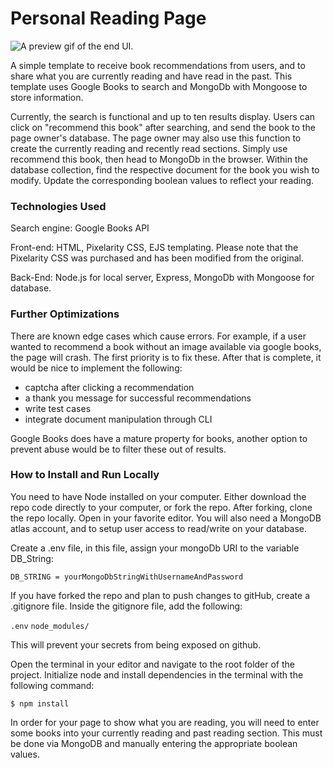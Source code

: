 # Personal Reading Page

![A preview gif of the end UI.](https://github.com/mariahlaqua/reading-page/blob/main/public/images/search2.gif)

A simple template to receive book recommendations from users, and to share what you are currently reading and have read in the past. This template uses Google Books to search and MongoDb with Mongoose to store information.

Currently, the search is functional and up to ten results display. Users can click on "recommend this book" after searching, and send the book to the page owner's database. The page owner may also use this function to create the currently reading and recently read sections. Simply use recommend this book, then head to MongoDb in the browser. Within the database collection, find the respective document for the book you wish to modify. Update the corresponding boolean values to reflect your reading.

### Technologies Used

Search engine: Google Books API

Front-end: HTML, Pixelarity CSS, EJS templating. Please note that the Pixelarity CSS was purchased and has been modified from the original.

Back-End: Node.js for local server, Express, MongoDb with Mongoose for database.

### Further Optimizations

There are known edge cases which cause errors. For example, if a user wanted to recommend a book without an image available via google books, the page will crash. The first priority is to fix these. After that is complete, it would be nice to implement the following:
- captcha after clicking a recommendation
- a thank you message for successful recommendations
- write test cases
- integrate document manipulation through CLI

Google Books does have a mature property for books, another option to prevent abuse would be to filter these out of results.

### How to Install and Run Locally

You need to have Node installed on your computer. Either download the repo code directly to your computer, or fork the repo. After forking, clone the repo locally. Open in your favorite editor. You will also need a MongoDB atlas account, and to setup user access to read/write on your database.

Create a .env file, in this file, assign your mongoDb URI to the variable DB_String:

```DB_STRING = yourMongoDbStringWithUsernameAndPassword```

If you have forked the repo and plan to push changes to gitHub, create a .gitignore file. Inside the gitignore file, add the following:

```.env```
```node_modules/```

This will prevent your secrets from being exposed on github.

Open the terminal in your editor and navigate to the root folder of the project. Initialize node and install dependencies in the terminal with the following command:

```$ npm install```

In order for your page to show what you are reading, you will need to enter some books into your currently reading and past reading section. This must be done via MongoDB and manually entering the appropriate boolean values.

